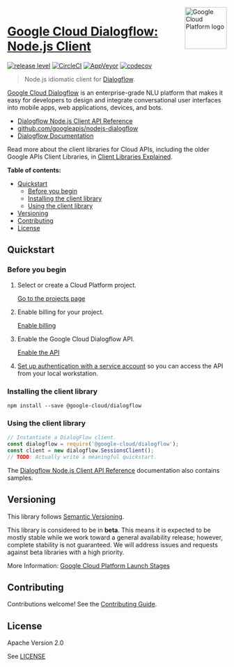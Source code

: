<img src="https://avatars2.githubusercontent.com/u/2810941?v=3&s=96" alt="Google Cloud Platform logo" title="Google Cloud Platform" align="right" height="96" width="96"/>

# [Google Cloud Dialogflow: Node.js Client](https://github.com/googleapis/nodejs-dialogflow)

[![release level](https://img.shields.io/badge/release%20level-beta-yellow.svg?style&#x3D;flat)](https://cloud.google.com/terms/launch-stages)
[![CircleCI](https://img.shields.io/circleci/project/github/googleapis/nodejs-dialogflow.svg?style=flat)](https://circleci.com/gh/googleapis/nodejs-dialogflow)
[![AppVeyor](https://ci.appveyor.com/api/projects/status/github/googleapis/nodejs-dialogflow?branch=master&svg=true)](https://ci.appveyor.com/project/googleapis/nodejs-dialogflow)
[![codecov](https://img.shields.io/codecov/c/github/googleapis/nodejs-dialogflow/master.svg?style=flat)](https://codecov.io/gh/googleapis/nodejs-dialogflow)

> Node.js idiomatic client for [Dialogflow][product-docs].

[Google Cloud Dialogflow](https://cloud.google.com/docs/dialogflow/)  is an enterprise-grade NLU platform that makes it easy for developers to design and integrate conversational user interfaces into mobile apps, web applications, devices, and bots.


* [Dialogflow Node.js Client API Reference][client-docs]
* [github.com/googleapis/nodejs-dialogflow](https://github.com/googleapis/nodejs-dialogflow)
* [Dialogflow Documentation][product-docs]

Read more about the client libraries for Cloud APIs, including the older
Google APIs Client Libraries, in [Client Libraries Explained][explained].

[explained]: https://cloud.google.com/apis/docs/client-libraries-explained

**Table of contents:**

* [Quickstart](#quickstart)
  * [Before you begin](#before-you-begin)
  * [Installing the client library](#installing-the-client-library)
  * [Using the client library](#using-the-client-library)
* [Versioning](#versioning)
* [Contributing](#contributing)
* [License](#license)

## Quickstart

### Before you begin

1.  Select or create a Cloud Platform project.

    [Go to the projects page][projects]

1.  Enable billing for your project.

    [Enable billing][billing]

1.  Enable the Google Cloud Dialogflow API.

    [Enable the API][enable_api]

1.  [Set up authentication with a service account][auth] so you can access the
    API from your local workstation.

[projects]: https://console.cloud.google.com/project
[billing]: https://support.google.com/cloud/answer/6293499#enable-billing
[enable_api]: https://console.cloud.google.com/flows/enableapi?apiid=dialogflow.googleapis.com
[auth]: https://cloud.google.com/docs/authentication/getting-started

### Installing the client library

    npm install --save @google-cloud/dialogflow

### Using the client library

```javascript
// Instantiate a DialogFlow client.
const dialogflow = require('@google-cloud/dialogflow');
const client = new dialogflow.SessionsClient();
// TODO: Actually write a meaningful quickstart.
```


The [Dialogflow Node.js Client API Reference][client-docs] documentation
also contains samples.

## Versioning

This library follows [Semantic Versioning](http://semver.org/).

This library is considered to be in **beta**. This means it is expected to be
mostly stable while we work toward a general availability release; however,
complete stability is not guaranteed. We will address issues and requests
against beta libraries with a high priority.

More Information: [Google Cloud Platform Launch Stages][launch_stages]

[launch_stages]: https://cloud.google.com/terms/launch-stages

## Contributing

Contributions welcome! See the [Contributing Guide](https://github.com/googleapis/nodejs-dialogflow/blob/master/.github/CONTRIBUTING.md).

## License

Apache Version 2.0

See [LICENSE](https://github.com/googleapis/nodejs-dialogflow/blob/master/LICENSE)

[client-docs]: https://cloud.google.com/nodejs/docs/reference/dialogflow/latest/
[product-docs]: https://cloud.google.com/docs/dialogflow/
[shell_img]: http://gstatic.com/cloudssh/images/open-btn.png
